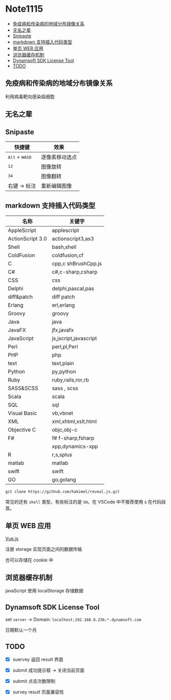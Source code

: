 # Note1115

<!-- MarkdownTOC -->

- [免疫病和传染病的地域分布镜像关系](#免疫病和传染病的地域分布镜像关系)
- [无名之辈](#无名之辈)
- [Snipaste](#snipaste)
- [markdown 支持插入代码类型](#markdown-支持插入代码类型)
- [单页 WEB 应用](#单页-web-应用)
- [浏览器缓存机制](#浏览器缓存机制)
- [Dynamsoft SDK License Tool](#dynamsoft-sdk-license-tool)
- [TODO](#todo)

<!-- /MarkdownTOC -->

## 免疫病和传染病的地域分布镜像关系

利用病毒靶向感染癌细胞

## 无名之辈



## Snipaste

| 快捷键                                                            | 效果           |
| ----------------------------------------------------------------- | -------------- |
| <kbd>Alt</kbd> + <kbd>W</kbd><kbd>A</kbd><kbd>S</kbd><kbd>D</kbd> | 逐像素移动选点 |
| <kbd>1</kbd><kbd>2</kbd>                                          | 图像旋转       |
| <kbd>3</kbd><kbd>4</kbd>                                          | 图像翻转       |
| 右键 -> 标注                                                      | 重新编辑图像   |

## markdown 支持插入代码类型

| 名称             | 关键字                |
| ---------------- | --------------------- |
| AppleScript      | applescript           |
| ActionScript 3.0 | actionscript3,as3     |
| Shell            | bash,shell            |
| ColdFusion       | coldfusion,cf         |
| C                | cpp,c shBrushCpp.js   |
| C#               | c#,c-sharp,csharp     |
| CSS              | css                   |
| Delphi           | delphi,pascal,pas     |
| diff&patch       | diff patch            |
| Erlang           | erl,erlang            |
| Groovy           | groovy                |
| Java             | java                  |
| JavaFX           | jfx,javafx            |
| JavaScript       | js,jscript,javascript |
| Perl             | perl,pl,Perl          |
| PHP              | php                   |
| text             | text,plain            |
| Python           | py,python             |
| Ruby             | ruby,rails,ror,rb     |
| SASS&SCSS        | sass , scss           |
| Scala            | scala                 |
| SQL              | sql                   |
| Visual Basic     | vb,vbnet              |
| XML              | xml,xhtml,xslt,html   |
| Objective C      | objc,obj-c            |
| F#               | f# f-sharp,fsharp     |
|                  | xpp,dynamics-xpp      |
| R                | r,s,splus             |
| matlab           | matlab                |
| swift            | swift                 |
| GO               | go,golang             |

```shell
git clone https://github.com/hakimel/reveal.js.git
```

常见的还有 `shell` 类型，有些标注的是 `SH`。在 VSCode 中不推荐使用 `$` 在代码段首。

## 单页 WEB 应用

[Vue.js](https://cn.vuejs.org/v2/guide/)

注册 storage 实现页面之间的数据传输

也可以存储在 cookie 中


## 浏览器缓存机制

javaScript 使用 localStorage 存储数据

## Dynamsoft SDK License Tool 

set `server` -> Domain:  `localhost;192.168.8.236;*.dynamsoft.com`

日期默认一个月


## TODO

- [x] suervey 返回 result 界面
- [x] submit 成功提示框 -> 关闭当前页面
- [x] submit 点击次数限制
- [x] survey result 页面兼容性

